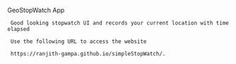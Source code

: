 GeoStopWatch App

     Good looking stopwatch UI and records your current location with time elapsed

     Use the following URL to access the website
     
     https://ranjith-gampa.github.io/simpleStopWatch/.
